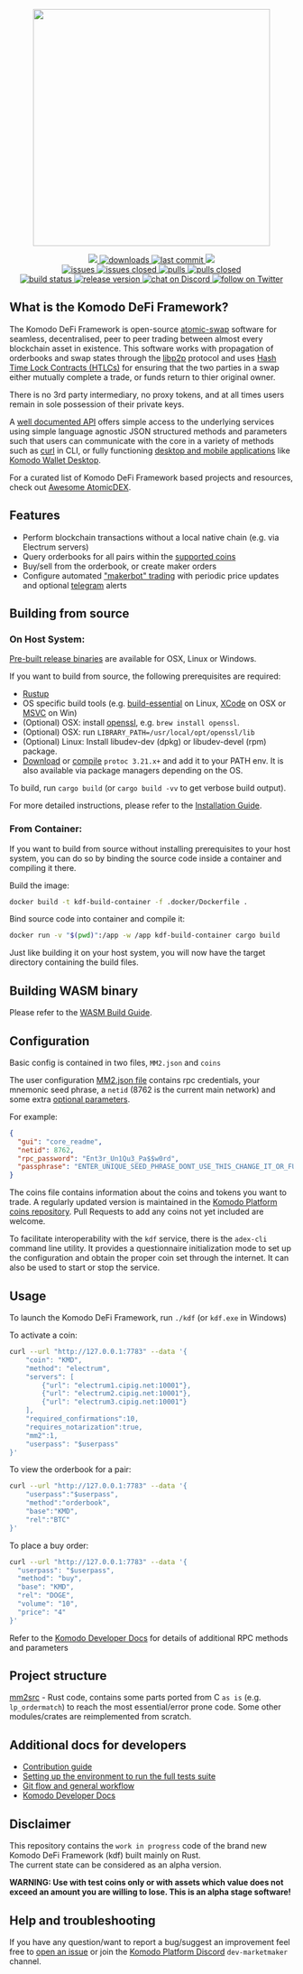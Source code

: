 <p align="center">
    <a href="https://atomicdex.io" alt="Contributors">
        <img width="420" src="https://user-images.githubusercontent.com/24797699/252396802-de8f9264-8056-4430-a17d-5ecec9668dfc.png" />
    </a>
</p>

<p align="center">
    <a href="https://github.com/komodoplatform/komodo-defi-framework/graphs/contributors" alt="Contributors">
        <img src="https://img.shields.io/github/contributors/komodoplatform/komodo-defi-framework" />
    </a>
    <a href="https://github.com/komodoplatform/komodo-defi-framework/releases">
        <img src="https://img.shields.io/github/downloads/komodoplatform/komodo-defi-framework/total" alt="downloads">
    </a>
    <a href="https://github.com/komodoplatform/komodo-defi-framework/">
        <img src="https://img.shields.io/github/last-commit/komodoplatform/komodo-defi-framework" alt="last commit">
    </a>
    <a href="https://github.com/komodoplatform/komodo-defi-framework/pulse" alt="Activity">
        <img src="https://img.shields.io/github/commit-activity/m/komodoplatform/komodo-defi-framework" />
    </a>
    <br/>
    <a href="https://github.com/komodoplatform/komodo-defi-framework/issues">
        <img src="https://img.shields.io/github/issues-raw/komodoplatform/komodo-defi-framework" alt="issues">
    </a>
    <a href="https://github.com/komodoplatform/komodo-defi-framework/issues?q=is%3Aissue+is%3Aclosed">
        <img src="https://img.shields.io/github/issues-closed-raw/komodoplatform/komodo-defi-framework" alt="issues closed">
    </a>
    <a href="https://github.com/komodoplatform/komodo-defi-framework/pulls">
        <img src="https://img.shields.io/github/issues-pr/komodoplatform/komodo-defi-framework" alt="pulls">
    </a>
    <a href="https://github.com/komodoplatform/komodo-defi-framework/pulls?q=is%3Apr+is%3Aclosed">
        <img src="https://img.shields.io/github/issues-pr-closed/komodoplatform/komodo-defi-framework" alt="pulls closed">
    </a>
    <br/>
    <a href="https://github.com/KomodoPlatform/komodo-defi-framework/actions/workflows/release-build.yml">
        <img src="https://github.com/KomodoPlatform/komodo-defi-framework/actions/workflows/release-build.yml/badge.svg?branch=main" alt="build status">
    </a>
    <a href="https://github.com/KomodoPlatform/komodo-defi-framework/releases">
        <img src="https://img.shields.io/github/v/release/komodoplatform/komodo-defi-framework" alt="release version">
    </a>
    <a href="https://discord.gg/3rzDPAr">
        <img src="https://img.shields.io/discord/412898016371015680?logo=discord" alt="chat on Discord">
    </a>
    <a href="https://twitter.com/komodoplatform">
        <img src="https://img.shields.io/twitter/follow/komodoplatform?style=social&logo=twitter" alt="follow on Twitter">
    </a>
</p>


## What is the Komodo DeFi Framework?

The Komodo DeFi Framework is open-source [atomic-swap](https://komodoplatform.com/en/academy/atomic-swaps/) software for seamless, decentralised, peer to peer trading between almost every blockchain asset in existence. This software works with propagation of orderbooks and swap states through the [libp2p](https://libp2p.io/) protocol and uses [Hash Time Lock Contracts (HTLCs)](https://en.bitcoinwiki.org/wiki/Hashed_Timelock_Contracts) for ensuring that the two parties in a swap either mutually complete a trade, or funds return to thier original owner.

There is no 3rd party intermediary, no proxy tokens, and at all times users remain in sole possession of their private keys.

A [well documented API](https://developers.komodoplatform.com/basic-docs/atomicdex/introduction-to-atomicdex.html) offers simple access to the underlying services using simple language agnostic JSON structured methods and parameters such that users can communicate with the core in a variety of methods such as [curl](https://developers.komodoplatform.com/basic-docs/atomicdex-api-legacy/buy.html) in CLI, or fully functioning [desktop and mobile applications](https://atomicdex.io/) like [Komodo Wallet Desktop](https://github.com/KomodoPlatform/komodo-wallet-desktop).

For a curated list of Komodo DeFi Framework based projects and resources, check out [Awesome AtomicDEX](https://github.com/KomodoPlatform/awesome-atomicdex).


## Features

- Perform blockchain transactions without a local native chain (e.g. via Electrum servers)
- Query orderbooks for all pairs within the [supported coins](https://github.com/KomodoPlatform/coins/blob/master/coins)
- Buy/sell from the orderbook, or create maker orders
- Configure automated ["makerbot" trading](https://developers.komodoplatform.com/basic-docs/atomicdex-api-20/start_simple_market_maker_bot.html) with periodic price updates and optional [telegram](https://telegram.org/) alerts

## Building from source

### On Host System:

[Pre-built release binaries](https://developers.komodoplatform.com/basic-docs/atomicdex/atomicdex-setup/get-started-atomicdex.html) are available for OSX, Linux or Windows.

If you want to build from source, the following prerequisites are required:
- [Rustup](https://rustup.rs/)
- OS specific build tools (e.g. [build-essential](https://linuxhint.com/install-build-essential-ubuntu/) on Linux, [XCode](https://apps.apple.com/us/app/xcode/id497799835?mt=12) on OSX or [MSVC](https://docs.microsoft.com/en-us/cpp/build/vscpp-step-0-installation?view=vs-2017) on Win)
- (Optional) OSX: install [openssl](https://www.openssl.org/), e.g. `brew install openssl`.
- (Optional) OSX: run `LIBRARY_PATH=/usr/local/opt/openssl/lib`
- (Optional) Linux: Install libudev-dev (dpkg) or libudev-devel (rpm) package.
- [Download](https://github.com/protocolbuffers/protobuf/releases) or [compile](https://github.com/protocolbuffers/protobuf) `protoc 3.21.x+` and add it to your PATH env. It is also available via package managers depending on the OS.

To build, run `cargo build` (or `cargo build -vv` to get verbose build output).

For more detailed instructions, please refer to the [Installation Guide](https://developers.komodoplatform.com/basic-docs/atomicdex/atomicdex-setup/get-started-atomicdex.html).

### From Container:

If you want to build from source without installing prerequisites to your host system, you can do so by binding the source code inside a container and compiling it there.

Build the image:

```sh
docker build -t kdf-build-container -f .docker/Dockerfile .
```

Bind source code into container and compile it:

```sh
docker run -v "$(pwd)":/app -w /app kdf-build-container cargo build
```

Just like building it on your host system, you will now have the target directory containing the build files.

## Building WASM binary

Please refer to the [WASM Build Guide](./docs/WASM_BUILD.md).

## Configuration

Basic config is contained in two files, `MM2.json` and `coins`

The user configuration [MM2.json file](https://developers.komodoplatform.com/basic-docs/atomicdex/atomicdex-setup/configure-mm2-json.html) contains rpc credentials, your mnemonic seed phrase, a `netid` (8762 is the current main network) and some extra [optional parameters](https://developers.komodoplatform.com/basic-docs/atomicdex/atomicdex-setup/get-started-atomicdex.html).

For example:
```json
{
  "gui": "core_readme",
  "netid": 8762,
  "rpc_password": "Ent3r_Un1Qu3_Pa$$w0rd",
  "passphrase": "ENTER_UNIQUE_SEED_PHRASE_DONT_USE_THIS_CHANGE_IT_OR_FUNDS_NOT_SAFU"
}
```

The coins file contains information about the coins and tokens you want to trade. A regularly updated version is maintained in the [Komodo Platform coins repository](https://github.com/KomodoPlatform/coins/blob/master/coins). Pull Requests to add any coins not yet included are welcome.

To facilitate interoperability with the `kdf` service, there is the `adex-cli` command line utility. It provides a questionnaire initialization mode to set up the configuration and obtain the proper coin set through the internet. It can also be used to start or stop the service.

## Usage

To launch the Komodo DeFi Framework, run `./kdf` (or `kdf.exe` in Windows)

To activate a coin:
```bash
curl --url "http://127.0.0.1:7783" --data '{
	"coin": "KMD",
	"method": "electrum",
	"servers": [
		{"url": "electrum1.cipig.net:10001"},
		{"url": "electrum2.cipig.net:10001"},
		{"url": "electrum3.cipig.net:10001"}
	],
	"required_confirmations":10,
	"requires_notarization":true,
	"mm2":1,
	"userpass": "$userpass"
}'
```

To view the orderbook for a pair:
```bash
curl --url "http://127.0.0.1:7783" --data '{
    "userpass":"$userpass",
    "method":"orderbook",
    "base":"KMD",
    "rel":"BTC"
}'
```

To place a buy order:
```bash
curl --url "http://127.0.0.1:7783" --data '{
  "userpass": "$userpass",
  "method": "buy",
  "base": "KMD",
  "rel": "DOGE",
  "volume": "10",
  "price": "4"
}'
```

Refer to the [Komodo Developer Docs](https://developers.komodoplatform.com/basic-docs/atomicdex/introduction-to-atomicdex.html) for details of additional RPC methods and parameters


## Project structure

[mm2src](mm2src) - Rust code, contains some parts ported from C `as is` (e.g. `lp_ordermatch`) to reach the most essential/error prone code. Some other modules/crates are reimplemented from scratch.


## Additional docs for developers

- [Contribution guide](./docs/CONTRIBUTING.md)
- [Setting up the environment to run the full tests suite](./docs/DEV_ENVIRONMENT.md)
- [Git flow and general workflow](./docs/GIT_FLOW_AND_WORKING_PROCESS.md)
- [Komodo Developer Docs](https://developers.komodoplatform.com/basic-docs/atomicdex/introduction-to-atomicdex.html)


## Disclaimer

This repository contains the `work in progress` code of the brand new Komodo DeFi Framework (kdf) built mainly on Rust.  
The current state can be considered as an alpha version.

**<b>WARNING: Use with test coins only or with assets which value does not exceed an amount you are willing to lose. This is an alpha stage software! </b>**


## Help and troubleshooting

If you have any question/want to report a bug/suggest an improvement feel free to [open an issue](https://github.com/artemii235/SuperNET/issues/new) or join the  [Komodo Platform Discord](https://discord.gg/PGxVm2y) `dev-marketmaker` channel.  
